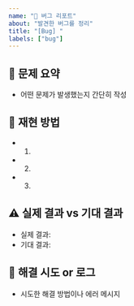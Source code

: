 ```yaml
---
name: "🐛 버그 리포트"
about: "발견한 버그를 정리"
title: "[Bug] "
labels: ["bug"]
---
```


## 🐞 문제 요약

- 어떤 문제가 발생했는지 간단히 작성

## 🔄 재현 방법

- 1.
- 2.
- 3.

## ⚠️ 실제 결과 vs 기대 결과

- 실제 결과:
- 기대 결과:

## 🧪 해결 시도 or 로그

- 시도한 해결 방법이나 에러 메시지
